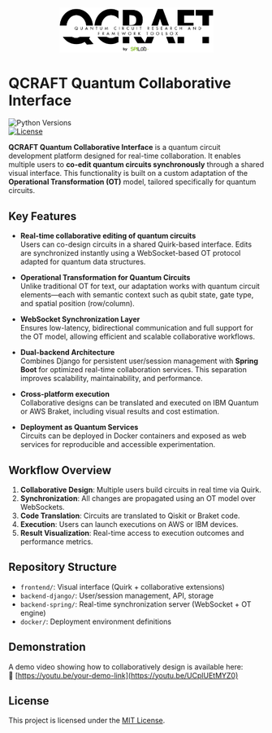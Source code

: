 <p align="center">
   <picture>
     <source media="(prefers-color-scheme: dark)" srcset="https://github.com/Qcraft-UEx/Qcraft/blob/main/docs/_images/qcraft_logo.png?raw=true" width="60%">
     <img src="https://github.com/Qcraft-UEx/Qcraft/blob/main/docs/_images/qcraft_logo.png?raw=true" width="60%" alt="QCRAFT Logo">
   </picture>
</p>

# QCRAFT Quantum Collaborative Interface  
![Python Versions](https://img.shields.io/badge/python-3.9%20|%203.10%20|%203.11%20|%203.12-blue.svg)  
[![License](https://img.shields.io/badge/license-MIT-green.svg)](https://github.com/Qcraft-UEx/QCRAFT-Quantum-Collaborative-Interface/blob/main/LICENSE)

**QCRAFT Quantum Collaborative Interface** is a quantum circuit development platform designed for real-time collaboration. It enables multiple users to **co-edit quantum circuits synchronously** through a shared visual interface. This functionality is built on a custom adaptation of the **Operational Transformation (OT)** model, tailored specifically for quantum circuits.

## Key Features

- **Real-time collaborative editing of quantum circuits**  
  Users can co-design circuits in a shared Quirk-based interface. Edits are synchronized instantly using a WebSocket-based OT protocol adapted for quantum data structures.

- **Operational Transformation for Quantum Circuits**  
  Unlike traditional OT for text, our adaptation works with quantum circuit elements—each with semantic context such as qubit state, gate type, and spatial position (row/column).

- **WebSocket Synchronization Layer**  
  Ensures low-latency, bidirectional communication and full support for the OT model, allowing efficient and scalable collaborative workflows.

- **Dual-backend Architecture**  
  Combines Django for persistent user/session management with **Spring Boot** for optimized real-time collaboration services. This separation improves scalability, maintainability, and performance.

- **Cross-platform execution**  
  Collaborative designs can be translated and executed on IBM Quantum or AWS Braket, including visual results and cost estimation.

- **Deployment as Quantum Services**  
  Circuits can be deployed in Docker containers and exposed as web services for reproducible and accessible experimentation.

## Workflow Overview

1. **Collaborative Design**: Multiple users build circuits in real time via Quirk.
2. **Synchronization**: All changes are propagated using an OT model over WebSockets.
3. **Code Translation**: Circuits are translated to Qiskit or Braket code.
4. **Execution**: Users can launch executions on AWS or IBM devices.
5. **Result Visualization**: Real-time access to execution outcomes and performance metrics.

## Repository Structure

- `frontend/`: Visual interface (Quirk + collaborative extensions)
- `backend-django/`: User/session management, API, storage
- `backend-spring/`: Real-time synchronization server (WebSocket + OT engine)
- `docker/`: Deployment environment definitions

## Demonstration

A demo video showing how to collaboratively design is available here:  
🔗 [https://youtu.be/your-demo-link](https://youtu.be/UCplUEtMYZ0)

## License

This project is licensed under the [MIT License](https://github.com/Qcraft-UEx/QCRAFT-Quantum-Collaborative-Interface/blob/main/LICENSE).
